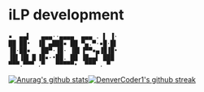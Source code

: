 # iLP development

```
▪  ▄▄▌   ▄▄▄··▄▄▄▄  ▄▄▄ . ▌ ▐·
██ ██•  ▐█ ▄███▪ ██ ▀▄.▀·▪█·█▌
▐█·██▪   ██▀·▐█· ▐█▌▐▀▀▪▄▐█▐█•
▐█▌▐█▌▐▌▐█▪·•██. ██ ▐█▄▄▌ ███ 
▀▀▀.▀▀▀ .▀   ▀▀▀▀▀•  ▀▀▀ . ▀  
```

[![Anurag's github stats](https://github-readme-stats.vercel.app/api?username=iLPdev&theme=blue-green)](https://github.com/anuraghazra/github-readme-stats)[![DenverCoder1's github streak](https://github-readme-streak-stats.herokuapp.com/?user=iLPdev&theme=blue-green)](https://github.com/DenverCoder1/github-readme-streak-stats)
